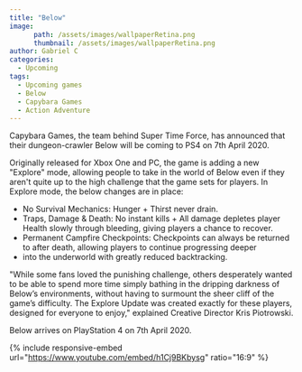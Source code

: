 ```yaml
---
title: "Below"
image:
      path: /assets/images/wallpaperRetina.png
      thumbnail: /assets/images/wallpaperRetina.png
author: Gabriel C
categories:
  - Upcoming
tags:
  - Upcoming games
  - Below
  - Capybara Games
  - Action Adventure
---
```

Capybara Games, the team behind Super Time Force, has announced that their dungeon-crawler Below will be coming to PS4 on 7th April 2020.

Originally released for Xbox One and PC, the game is adding a new "Explore" mode, allowing people to take in the world of Below even if they aren't quite up to the high challenge that the game sets for players. In Explore mode, the below changes are in place:
<ul>
<li>No Survival Mechanics: Hunger + Thirst never drain.</li>
<li>Traps, Damage & Death: No instant kills + All damage depletes player Health slowly through bleeding, giving players a chance to recover.</li>
<li>Permanent Campfire Checkpoints: Checkpoints can always be returned to after death, allowing players to continue progressing deeper</li>
      <li>into the underworld with greatly reduced backtracking.</li>
</ul>

"While some fans loved the punishing challenge, others desperately wanted to be able to spend more time simply bathing in the dripping darkness of Below’s environments, without having to surmount the sheer cliff of the game’s difficulty. The Explore Update was created exactly for these players, designed for everyone to enjoy," explained Creative Director Kris Piotrowski.

Below arrives on PlayStation 4 on 7th April 2020.

{% include responsive-embed url="https://www.youtube.com/embed/h1Cj9BKbysg" ratio="16:9" %}
